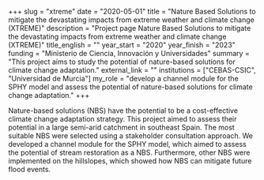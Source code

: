 +++
slug = "xtreme"
date = "2020-05-01"
title = "Nature Based Solutions to mitigate the devastating impacts from extreme weather and climate change (XTREME)"
description = "Project page Nature Based Solutions to mitigate the devastating impacts from extreme weather and climate change (XTREME)"
title_english = ""
year_start = "2020"
year_finish = "2023"
funding = "Ministerio de Ciencia, Innovación y Universidades"
summary = "This project aims to study the potential of nature-based solutions for climate change adaptation."
external_link = ""
institutions = ["CEBAS-CSIC", "Universidad de Murcia"]
my_role = "develop a channel module for the SPHY model and assess the potential of nature-based solutions for climate change adaptation."
+++

Nature-based solutions (NBS) have the potential to be a cost-effective climate change adaptation strategy. This project aimed to assess their potential in a large semi-arid catchment in southeast Spain. The most suitable NBS were selected using a stakeholder consultation approach. We developed a channel module for the SPHY model, which aimed to assess the potential of stream restoration as a NBS. Furthermore, other NBS were implemented on the hillslopes, which showed how NBS can mitigate future flood events.